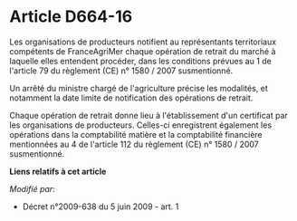 # Article D664-16

Les organisations de producteurs notifient au représentants territoriaux compétents de FranceAgriMer chaque opération de
retrait du marché à laquelle elles entendent procéder, dans les conditions prévues au 1 de l'article 79 du règlement (CE) n°
1580 / 2007 susmentionné. 

Un arrêté du ministre chargé de l'agriculture précise les modalités, et notamment la date limite de notification des
opérations de retrait. 

Chaque opération de retrait donne lieu à l'établissement d'un certificat par les organisations de producteurs. Celles-ci
enregistrent également les opérations dans la comptabilité matière et la comptabilité financière mentionnées au 4 de
l'article 112 du règlement (CE) n° 1580 / 2007 susmentionné.

**Liens relatifs à cet article**

_Modifié par_:

  - Décret n°2009-638 du 5 juin 2009 - art. 1
